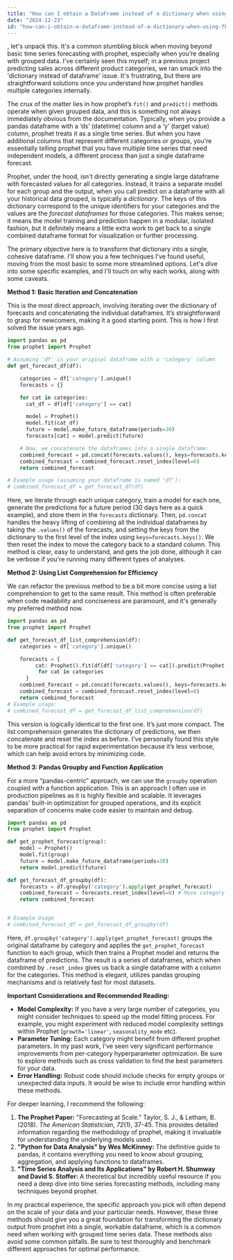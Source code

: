 ```yaml
---
title: "How can I obtain a DataFrame instead of a dictionary when using FB Prophet with multiple categories?"
date: "2024-12-23"
id: "how-can-i-obtain-a-dataframe-instead-of-a-dictionary-when-using-fb-prophet-with-multiple-categories"
---
```


, let's unpack this. It's a common stumbling block when moving beyond basic time series forecasting with prophet, especially when you’re dealing with grouped data. I've certainly seen this myself; in a previous project predicting sales across different product categories, we ran smack into the 'dictionary instead of dataframe' issue. It's frustrating, but there are straightforward solutions once you understand how prophet handles multiple categories internally.

The crux of the matter lies in how prophet’s `fit()` and `predict()` methods operate when given grouped data, and this is something not always immediately obvious from the documentation. Typically, when you provide a pandas dataframe with a ‘ds’ (datetime) column and a ‘y’ (target value) column, prophet treats it as a single time series. But when you have additional columns that represent different categories or groups, you're essentially telling prophet that you have multiple time series that need independent models, a different process than just a single dataframe forecast.

Prophet, under the hood, isn't directly generating a single large dataframe with forecasted values for all categories. Instead, it trains a separate model for each group and the output, when you call predict on a dataframe with all your historical data grouped, is typically a *dictionary*. The keys of this dictionary correspond to the unique identifiers for your categories and the values are the *forecast dataframes* for those categories. This makes sense; it means the model training and prediction happen in a modular, isolated fashion, but it definitely means a little extra work to get back to a single combined dataframe format for visualization or further processing.

The primary objective here is to transform that dictionary into a single, cohesive dataframe. I'll show you a few techniques I've found useful, moving from the most basic to some more streamlined options. Let's dive into some specific examples, and I'll touch on why each works, along with some caveats.

**Method 1: Basic Iteration and Concatenation**

This is the most direct approach, involving iterating over the dictionary of forecasts and concatenating the individual dataframes. It’s straightforward to grasp for newcomers, making it a good starting point. This is how I first solved the issue years ago.

```python
import pandas as pd
from prophet import Prophet

# Assuming 'df' is your original dataframe with a 'category' column
def get_forecast_df(df):

    categories = df['category'].unique()
    forecasts = {}

    for cat in categories:
      cat_df = df[df['category'] == cat]

      model = Prophet()
      model.fit(cat_df)
      future = model.make_future_dataframe(periods=30)
      forecasts[cat] = model.predict(future)

    # Now, we concatenate the dataframes into a single dataframe:
    combined_forecast = pd.concat(forecasts.values(), keys=forecasts.keys(), names=['category'])
    combined_forecast = combined_forecast.reset_index(level=0)
    return combined_forecast

# Example usage (assuming your dataframe is named 'df'):
# combined_forecast_df = get_forecast_df(df)
```

Here, we iterate through each unique category, train a model for each one, generate the predictions for a future period (30 days here as a quick example), and store them in the `forecasts` dictionary. Then, `pd.concat` handles the heavy lifting of combining all the individual dataframes by taking the `.values()` of the forecasts, and setting the keys from the dictionary to the first level of the index using `keys=forecasts.keys()`. We then reset the index to move the category back to a standard column. This method is clear, easy to understand, and gets the job done, although it can be verbose if you're running many different types of analyses.

**Method 2: Using List Comprehension for Efficiency**

We can refactor the previous method to be a bit more concise using a list comprehension to get to the same result. This method is often preferable when code readability and conciseness are paramount, and it's generally my preferred method now.

```python
import pandas as pd
from prophet import Prophet

def get_forecast_df_list_comprehension(df):
    categories = df['category'].unique()

    forecasts = {
         cat: Prophet().fit(df[df['category'] == cat]).predict(Prophet().make_future_dataframe(periods=30))
          for cat in categories
      }
    combined_forecast = pd.concat(forecasts.values(), keys=forecasts.keys(), names=['category'])
    combined_forecast = combined_forecast.reset_index(level=0)
    return combined_forecast
# Example usage:
# combined_forecast_df = get_forecast_df_list_comprehension(df)

```

This version is logically identical to the first one. It’s just more compact. The list comprehension generates the dictionary of predictions, we then concatenate and reset the index as before. I’ve personally found this style to be more practical for rapid experimentation because it’s less verbose, which can help avoid errors by minimizing code.

**Method 3: Pandas Groupby and Function Application**

For a more “pandas-centric” approach, we can use the `groupby` operation coupled with a function application. This is an approach I often use in production pipelines as it is highly flexible and scalable. It leverages pandas' built-in optimization for grouped operations, and its explicit separation of concerns make code easier to maintain and debug.

```python
import pandas as pd
from prophet import Prophet

def get_prophet_forecast(group):
    model = Prophet()
    model.fit(group)
    future = model.make_future_dataframe(periods=30)
    return model.predict(future)

def get_forecast_df_groupby(df):
    forecasts = df.groupby('category').apply(get_prophet_forecast)
    combined_forecast = forecasts.reset_index(level=0) # Move category from index to column
    return combined_forecast


# Example Usage
# combined_forecast_df = get_forecast_df_groupby(df)
```

Here, `df.groupby('category').apply(get_prophet_forecast)` groups the original dataframe by category and applies the `get_prophet_forecast` function to each group, which then trains a Prophet model and returns the dataframe of predictions. The result is a series of dataframes, which when combined by `.reset_index` gives us back a single dataframe with a column for the categories. This method is elegant, utilizes pandas grouping mechanisms and is relatively fast for most datasets.

**Important Considerations and Recommended Reading:**

*   **Model Complexity:** If you have a very large number of categories, you might consider techniques to speed up the model fitting process. For example, you might experiment with reduced model complexity settings within Prophet (`growth='linear'`, `seasonality_mode` etc).
*   **Parameter Tuning:** Each category might benefit from different prophet parameters. In my past work, I've seen very significant performance improvements from per-category hyperparameter optimization. Be sure to explore methods such as cross validation to find the best parameters for your data.
*   **Error Handling:** Robust code should include checks for empty groups or unexpected data inputs. It would be wise to include error handling within these methods.

For deeper learning, I recommend the following:

1.  **The Prophet Paper:** "Forecasting at Scale." Taylor, S. J., & Letham, B. (2018). *The American Statistician*, *72*(1), 37-45. This provides detailed information regarding the methodology of prophet, making it invaluable for understanding the underlying models used.
2.  **"Python for Data Analysis" by Wes McKinney:** The definitive guide to pandas, it contains everything you need to know about grouping, aggregation, and applying functions to dataframes.
3.  **"Time Series Analysis and Its Applications" by Robert H. Shumway and David S. Stoffer:** A theoretical but incredibly useful resource if you need a deep dive into time series forecasting methods, including many techniques beyond prophet.

In my practical experience, the specific approach you pick will often depend on the scale of your data and your particular needs. However, these three methods should give you a great foundation for transforming the dictionary output from prophet into a single, workable dataframe, which is a common need when working with grouped time series data. These methods also avoid some common pitfalls. Be sure to test thoroughly and benchmark different approaches for optimal performance.
